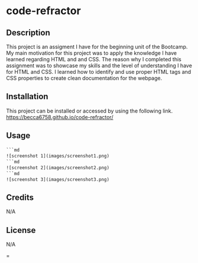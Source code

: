# code-refractor

## Description

This project is an assigment I have for the beginning unit of the Bootcamp.
My main motivation for this project was to apply the knowledge I have learned regarding HTML and and CSS.
The reason why I completed this assignment was to showcase my skills and the level of understanding I have for HTML and CSS.
I learned how to identify and use proper HTML tags and CSS properties to create clean documentation for the webpage.

## Installation

This project can be installed or accessed by using the following link.
https://becca6758.github.io/code-refractor/

## Usage


    ```md
    ![screenshot 1](images/screenshot1.png)
    ```md
    ![screenshot 2](images/screenshot2.png)
    ```md
    ![screenshot 3](images/screenshot3.png)

## Credits

N/A

## License

N/A



=